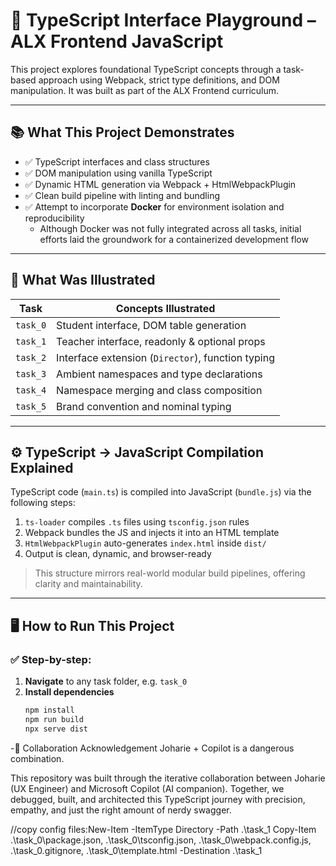 # 🧠 TypeScript Interface Playground – ALX Frontend JavaScript

This project explores foundational TypeScript concepts through a task-based approach using Webpack, strict type definitions, and DOM manipulation. It was built as part of the ALX Frontend curriculum.

---

## 📚 What This Project Demonstrates

- ✅ TypeScript interfaces and class structures
- ✅ DOM manipulation using vanilla TypeScript
- ✅ Dynamic HTML generation via Webpack + HtmlWebpackPlugin
- ✅ Clean build pipeline with linting and bundling
- ✅ Attempt to incorporate **Docker** for environment isolation and reproducibility
  - Although Docker was not fully integrated across all tasks, initial efforts laid the groundwork for a containerized development flow

---

## 🧪 What Was Illustrated

| Task | Concepts Illustrated |
|------|----------------------|
| `task_0` | Student interface, DOM table generation |
| `task_1` | Teacher interface, readonly & optional props |
| `task_2` | Interface extension (`Director`), function typing |
| `task_3` | Ambient namespaces and type declarations |
| `task_4` | Namespace merging and class composition |
| `task_5` | Brand convention and nominal typing |

---

## ⚙️ TypeScript → JavaScript Compilation Explained

TypeScript code (`main.ts`) is compiled into JavaScript (`bundle.js`) via the following steps:

1. `ts-loader` compiles `.ts` files using `tsconfig.json` rules
2. Webpack bundles the JS and injects it into an HTML template
3. `HtmlWebpackPlugin` auto-generates `index.html` inside `dist/`
4. Output is clean, dynamic, and browser-ready

> This structure mirrors real-world modular build pipelines, offering clarity and maintainability.

---

## 🖥️ How to Run This Project

### ✅ Step-by-step:

1. **Navigate** to any task folder, e.g. `task_0`
2. **Install dependencies**  
   ```bash
   npm install
   npm run build
   npx serve dist
-🧠 Collaboration Acknowledgement
Joharie + Copilot is a dangerous combination.

This repository was built through the iterative collaboration between Joharie (UX Engineer) and Microsoft Copilot (AI companion). Together, we debugged, built, and architected this TypeScript journey with precision, empathy, and just the right amount of nerdy swagger.

//copy config files:New-Item -ItemType Directory -Path .\task_1
Copy-Item .\task_0\package.json, .\task_0\tsconfig.json, .\task_0\webpack.config.js, .\task_0\.gitignore, .\task_0\template.html -Destination .\task_1
